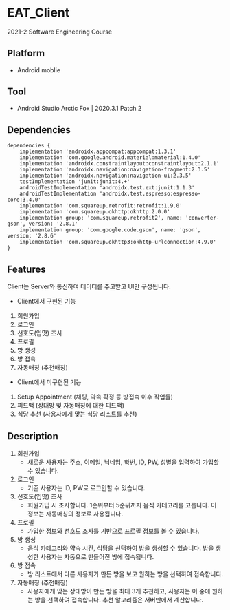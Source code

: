 # EAT_Client
2021-2 Software Engineering Course

## Platform
- Android moblie


## Tool
- Android Studio Arctic Fox | 2020.3.1 Patch 2


## Dependencies
```
dependencies {
    implementation 'androidx.appcompat:appcompat:1.3.1'
    implementation 'com.google.android.material:material:1.4.0'
    implementation 'androidx.constraintlayout:constraintlayout:2.1.1'
    implementation 'androidx.navigation:navigation-fragment:2.3.5'
    implementation 'androidx.navigation:navigation-ui:2.3.5'
    testImplementation 'junit:junit:4.+'
    androidTestImplementation 'androidx.test.ext:junit:1.1.3'
    androidTestImplementation 'androidx.test.espresso:espresso-core:3.4.0'
    implementation 'com.squareup.retrofit:retrofit:1.9.0'
    implementation 'com.squareup.okhttp:okhttp:2.0.0'
    implementation group: 'com.squareup.retrofit2', name: 'converter-gson', version: '2.8.1'
    implementation group: 'com.google.code.gson', name: 'gson', version: '2.8.6'
    implementation 'com.squareup.okhttp3:okhttp-urlconnection:4.9.0'
}
```


## Features
Client는 Server와 통신하여 데이터를 주고받고 UI만 구성됩니다.
- Client에서 구현된 기능
 1. 회원가입
 2. 로그인
 3. 선호도(입맛) 조사
 4. 프로필
 5. 방 생성
 6. 방 접속
 7. 자동매칭 (추천매칭)

- Client에서 미구현된 기능
 1. Setup Appointment (채팅, 약속 확정 등 방접속 이후 작업들)
 2. 피드백 (상대방 및 자동매칭에 대한 피드백)
 3. 식당 추천 (사용자에게 맞는 식당 리스트를 추천)


## Description
1. 회원가입
    - 새로운 사용자는 주소, 이메일, 닉네임, 학번, ID, PW, 성별을 입력하여 가입할 수 있습니다.
2. 로그인
    - 기존 사용자는 ID, PW로 로그인할 수 있습니다.
3. 선호도(입맛) 조사
    - 회원가입 시 조사합니다. 1순위부터 5순위까지 음식 카테고리를 고릅니다. 이 정보는 자동매칭의 정보로 사용됩니다.
4. 프로필
    - 가입한 정보와 선호도 조사를 기반으로 프로필 정보를 볼 수 있습니다.
5. 방 생성
    - 음식 카테고리와 약속 시간, 식당을 선택하여 방을 생성할 수 있습니다. 방을 생성한 사용자는 자동으로 만들어진 방에 접속됩니다.
6. 방 접속
    - 방 리스트에서 다른 사용자가 만든 방을 보고 원하는 방을 선택하여 접속합니다.
7. 자동매칭 (추천매칭)
    - 사용자에게 맞는 상대방이 만든 방을 최대 3개 추천하고, 사용자는 이 중에 원하는 방을 선택하여 접속합니다. 추천 알고리즘은 서버딴에서 계산합니다.
